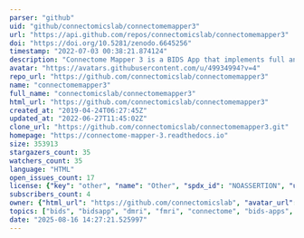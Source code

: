 ```yaml
---
parser: "github"
uid: "github/connectomicslab/connectomemapper3"
url: "https://api.github.com/repos/connectomicslab/connectomemapper3"
doi: "https://doi.org/10.5281/zenodo.6645256"
timestamp: "2022-07-03 00:38:21.874124"
description: "Connectome Mapper 3 is a BIDS App that implements full anatomical, diffusion, resting/state functional MRI, and recently EEG processing pipelines, from raw T1 / DWI / BOLD data, and preprocessed EEG to multi-resolution brain parcellation with corresponding connection matrices."
avatar: "https://avatars.githubusercontent.com/u/49934994?v=4"
repo_url: "https://github.com/connectomicslab/connectomemapper3"
name: "connectomemapper3"
full_name: "connectomicslab/connectomemapper3"
html_url: "https://github.com/connectomicslab/connectomemapper3"
created_at: "2019-04-24T06:27:45Z"
updated_at: "2022-06-27T11:45:02Z"
clone_url: "https://github.com/connectomicslab/connectomemapper3.git"
homepage: "https://connectome-mapper-3.readthedocs.io"
size: 353913
stargazers_count: 35
watchers_count: 35
language: "HTML"
open_issues_count: 17
license: {"key": "other", "name": "Other", "spdx_id": "NOASSERTION", "url": null, "node_id": "MDc6TGljZW5zZTA="}
subscribers_count: 4
owner: {"html_url": "https://github.com/connectomicslab", "avatar_url": "https://avatars.githubusercontent.com/u/49934994?v=4", "login": "connectomicslab", "type": "Organization"}
topics: ["bids", "bidsapp", "dmri", "fmri", "connectome", "bids-apps", "pipelines", "chuv", "brain", "parcellation", "python", "eeg"]
date: "2025-08-16 14:27:21.525997"
---
```

